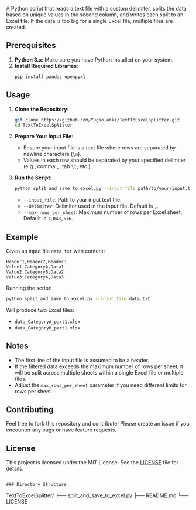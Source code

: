 A Python script that reads a text file with a custom delimiter, splits the data based on unique values in the second column, and writes each split to an Excel file. If the data is too big for a single Excel file, multiple files are 
created.

## Prerequisites

1. **Python 3.x**: Make sure you have Python installed on your system.
2. **Install Required Libraries**:
   ```bash
   pip install pandas openpyxl
   ```

## Usage

1. **Clone the Repository**:
   ```bash
   git clone https://github.com/Yugsolanki/TextToExcelSplitter.git
   cd TextToExcelSplitter
   ```

2. **Prepare Your Input File**:
   - Ensure your input file is a text file where rows are separated by newline characters (`\n`).
   - Values in each row should be separated by your specified delimiter (e.g., comma `,`, tab `\t`, etc.).

3. **Run the Script**:
   ```bash
   python split_and_save_to_excel.py --input_file path/to/your/input.txt --delimiter , --max_rows_per_sheet 1048576
   ```

   - `--input_file`: Path to your input text file.
   - `--delimiter`: Delimiter used in the input file. Default is `,`.
   - `--max_rows_per_sheet`: Maximum number of rows per Excel sheet. Default is `1,048,576`.

## Example

Given an input file `data.txt` with content:
```
Header1,Header2,Header3
Value1,CategoryA,Data1
Value2,CategoryB,Data2
Value3,CategoryA,Data3
```

Running the script:
```bash
python split_and_save_to_excel.py --input_file data.txt
```

Will produce two Excel files:
- `data_CategoryA_part1.xlsx`
- `data_CategoryB_part1.xlsx`

## Notes

- The first line of the input file is assumed to be a header.
- If the filtered data exceeds the maximum number of rows per sheet, it will be split across multiple sheets within a single Excel file or multiple files.
- Adjust the `max_rows_per_sheet` parameter if you need different limits for rows per sheet.

## Contributing

Feel free to fork this repository and contribute! Please create an issue if you encounter any bugs or have feature requests.

## License

This project is licensed under the MIT License. See the [LICENSE](LICENSE) file for details.
```

### Directory Structure
```
TextToExcelSplitter/
├── split_and_save_to_excel.py
├── README.md
└── LICENSE
```